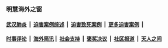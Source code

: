 
### 明慧海外之窗

####  [武汉肺炎](indexes/365.md?t=03070900) &nbsp;|&nbsp;  [迫害案例综述](indexes/328.md?t=03070900) &nbsp;|&nbsp; [迫害致死案例](indexes/277.md?t=03070900)  &nbsp;|&nbsp; [更多迫害案例](indexes/81.md?t=03070900)  &nbsp;|&nbsp; 
####  [时事评论](indexes/19.md?t=03070900) &nbsp;|&nbsp; [海外简讯](indexes/245.md?t=03070900)&nbsp;|&nbsp;  [社会支持](indexes/140.md?t=03070900) &nbsp;|&nbsp; [褒奖决议](indexes/282.md?t=03070900) &nbsp;|&nbsp; [社区报道](indexes/91.md?t=03070900)  &nbsp;|&nbsp; [天人之间](indexes/78.md?t=03070900) 

